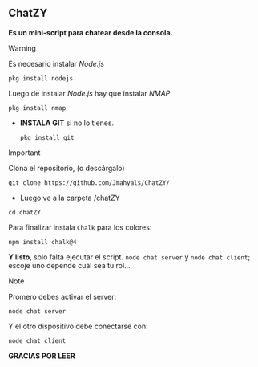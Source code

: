 ## ChatZY 
**Es un mini-script para chatear desde la consola.**

>[!WARNING]
>Es necesario instalar _Node.js_
```
pkg install nodejs
```
Luego de instalar _Node.js_ hay que instalar _NMAP_ 
```
pkg install nmap
```

- **INSTALA GIT** si no lo tienes.
  ```
  pkg install git
  ```
  
>[!IMPORTANT]
>Clona el repositorio, (o descárgalo)
```
git clone https://github.com/Jmahyals/ChatZY/
```

- Luego ve a la carpeta /chatZY
```
cd chatZY
```

Para finalizar instala `Chalk` para los colores:
```
npm install chalk@4
```

**Y listo**, solo falta ejecutar el script.
`node chat server` y `node chat client`; escoje uno depende cuál sea tu rol...

>[!NOTE]
>Promero debes activar el server:
```
node chat server
```

Y el otro dispositivo debe conectarse con:
```
node chat client
```

**GRACIAS POR LEER** 





